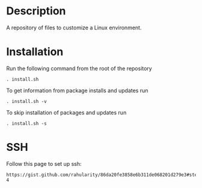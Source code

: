 # Description
A repository of files to customize a Linux environment.

# Installation
Run the following command from the root of the repository
```
. install.sh
```
To get information from package installs and updates run
```
. install.sh -v
```
To skip installation of packages and updates run
```
. install.sh -s
```

# SSH
Follow this page to set up ssh:
```
https://gist.github.com/rahularity/86da20fe3858e6b311de068201d279e3#step-4
```
